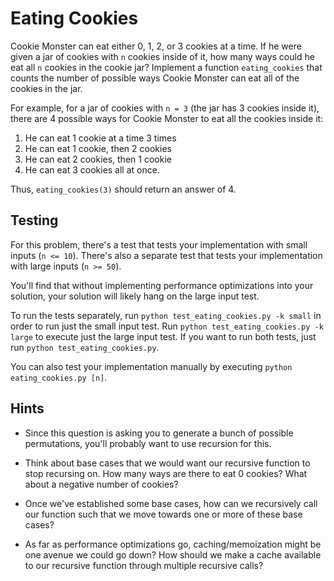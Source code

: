 # Eating Cookies

Cookie Monster can eat either 0, 1, 2, or 3 cookies at a time.
If he were given a jar of cookies with `n` cookies inside of it, how many ways could he eat all `n` cookies in the cookie jar?
Implement a function `eating_cookies` that counts the number of possible ways Cookie Monster can eat all of the cookies in the jar.

For example, for a jar of cookies with `n = 3` (the jar has 3 cookies inside it), there are 4 possible ways for Cookie Monster to eat all the cookies inside it:

1.  He can eat 1 cookie at a time 3 times
2.  He can eat 1 cookie, then 2 cookies
3.  He can eat 2 cookies, then 1 cookie
4.  He can eat 3 cookies all at once.

Thus, `eating_cookies(3)` should return an answer of 4.

## Testing

For this problem, there's a test that tests your implementation with small inputs (`n <= 10`).
There's also a separate test that tests your implementation with large inputs (`n >= 50`).

You'll find that without implementing performance optimizations into your solution, your solution will likely hang on the large input test.

To run the tests separately, run `python test_eating_cookies.py -k small` in order to run just the small input test.
Run `python test_eating_cookies.py -k large` to execute just the large input test.
If you want to run both tests, just run `python test_eating_cookies.py`.

You can also test your implementation manually by executing `python eating_cookies.py [n]`.

## Hints

*   Since this question is asking you to generate a bunch of possible permutations, you'll probably want to use recursion for this.

*   Think about base cases that we would want our recursive function to stop recursing on.
    How many ways are there to eat 0 cookies?
    What about a negative number of cookies?

*   Once we've established some base cases, how can we recursively call our function such that we move towards one or more of these base cases?

*   As far as performance optimizations go, caching/memoization might be one avenue we could go down?
    How should we make a cache available to our recursive function through multiple recursive calls?

